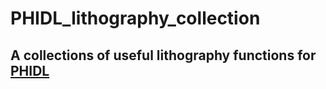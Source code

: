 # PHIDL_lithography_collection
## A collections of useful lithography functions for [PHIDL](https://github.com/amccaugh/phidl)
